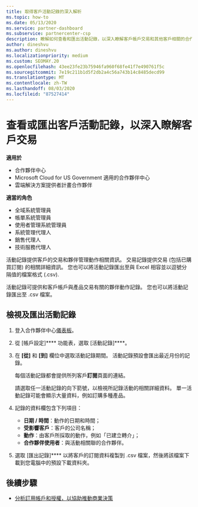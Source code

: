 ```yaml
---
title: 取得客戶活動記錄的深入解析
ms.topic: how-to
ms.date: 05/13/2020
ms.service: partner-dashboard
ms.subservice: partnercenter-csp
description: 瞭解如何查看和匯出活動記錄，以深入瞭解客戶帳戶交易和其他客戶相關的合作夥伴管理活動。
author: dineshvu
ms.author: dineshvu
ms.localizationpriority: medium
ms.custom: SEOMAY.20
ms.openlocfilehash: 43ee23fe23b75946fa960f68fe41f7e490761f5c
ms.sourcegitcommit: 7e19c211b1d5f2db2a4c56a743b14c8485decd99
ms.translationtype: MT
ms.contentlocale: zh-TW
ms.lasthandoff: 08/03/2020
ms.locfileid: "87527414"
---
```

# <a name="view-or-export-customer-activity-logs-for-more-insight-into-customer-transactions"></a>查看或匯出客戶活動記錄，以深入瞭解客戶交易

**適用於**

- 合作夥伴中心
- Microsoft Cloud for US Government 適用的合作夥伴中心
- 雲端解決方案提供者計畫合作夥伴

**適當的角色**

- 全域系統管理員
- 帳單系統管理員
- 使用者管理系統管理員
- 系統管理代理人
- 銷售代理人
- 技術服務代理人

活動記錄提供客戶的交易和夥伴管理動作相關資訊。 交易記錄提供交易 (包括已購買訂閱) 的相關詳細資訊。 您也可以將活動記錄匯出至與 Excel 相容並以逗號分隔值的檔案格式 (.csv).

活動記錄可提供和客戶帳戶與產品交易有關的夥伴動作記錄。 您也可以將活動記錄匯出至 .csv 檔案。

## <a name="view-and-export-activity-logs"></a>檢視及匯出活動記錄

1. 登入合作夥伴中心[儀表板](https://partner.microsoft.com/dashboard)。

2. 從 [帳戶設定]**** 功能表，選取 [活動記錄]****。

3. 在 **\[從\]** 和 **\[到\]** 欄位中選取活動記錄期間。 活動記錄預設會匯出最近月份的記錄。

   每個活動記錄都會提供所列客戶**訂閱**頁面的連結。

   請選取任一活動記錄的向下箭號，以檢視所記錄活動的相關詳細資料。 單一活動記錄可能會顯示大量資料，例如訂購多種產品。

4. 記錄的資料欄包含下列項目：
   - **日期 / 時間**：動作的日期和時間；
   - **受影響客戶**：客戶的公司名稱；
   - **動作**：由客戶所採取的動作，例如「已建立轉介」；
   - **合作夥伴使用者**：與活動相關聯的合作夥伴。

5. 選取 [匯出記錄]**** 以將客戶的訂閱資料複製到 .csv 檔案，然後將該檔案下載到您電腦中的預設下載資料夾。

## <a name="next-steps"></a>後續步驟

- [分析訂用帳戶和授權，以協助推動商業決策](analyze-subscriptions-licenses.md)
